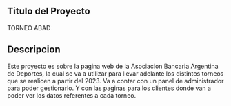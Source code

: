 ## Titulo del Proyecto

TORNEO ABAD

## Descripcion
Este proyecto es sobre la pagina web de la Asociacion Bancaria Argentina de Deportes, la cual se va a utilizar para llevar adelante los distintos torneos que se realicen a partir del 2023.
Va a contar con un panel de administrador para poder gestionarlo. Y con las paginas para los clientes donde van a poder ver los datos referentes a cada torneo.